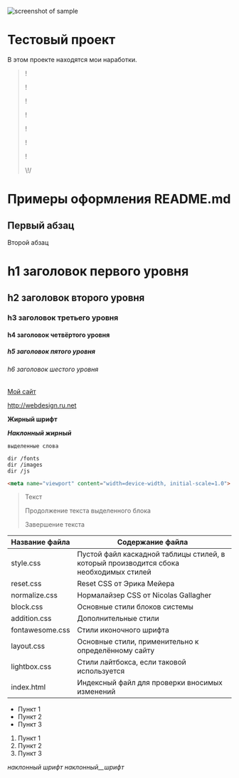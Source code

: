 
![screenshot of sample](https://system-blog.ru/wp-content/uploads/2017/12/python_django.png)


Тестовый проект
=====================

В этом проекте находятся мои наработки.


>
>!
>
>!
>
>!
>
>!
>
>!
>
>!
>
>!
>
>\\!/
>

Примеры оформления README.md
=====================

Первый абзац
---
Второй абзац

h1 заголовок первого уровня
=====================

h2 заголовок второго уровня
-----------------------------------

### h3 заголовок третьего уровня
#### h4 заголовок четвёртого уровня
##### h5 заголовок пятого уровня
###### h6 заголовок шестого уровня

[Мой сайт](http://webdesign.ru.net)

<http://webdesign.ru.net>

**Жирный шрифт**

***Наклонный жирный***

`выделенные слова`

    dir /fonts
    dir /images
    dir /js
    
```html
<meta name="viewport" content="width=device-width, initial-scale=1.0">
```

> Текст
> 
> Продолжение текста выделенного блока
>
> Завершение текста

Название файла  | Содержание файла
----------------|----------------------
style.css       | Пустой файл каскадной таблицы стилей, в который производится сбока необходимых стилей
reset.css       | Reset CSS от Эрика Мейера
normalize.css   | Нормалайзер CSS от Nicolas Gallagher
block.css       | Основные стили блоков системы
addition.css    | Дополнительные стили
fontawesome.css | Стили иконочного шрифта
layout.css      | Основные стили, применительно к определённому сайту
lightbox.css    | Стили лайтбокса, если таковой используется
index.html      | Индексный файл для проверки вносимых изменений

* Пункт 1
* Пункт 2
* Пункт 3

1. Пункт 1
2. Пункт 2
3. Пункт 3

_наклонный_ _шрифт_ _наклонный__шрифт_
